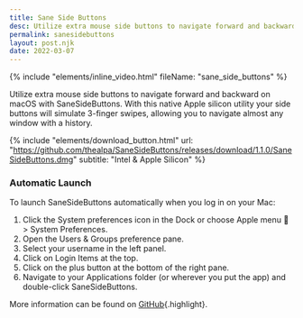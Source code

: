 ```yaml
---
title: Sane Side Buttons
desc: Utilize extra mouse side buttons to navigate forward and backward on macOS with SaneSideButtons. With this native Apple silicon utility...
permalink: sanesidebuttons
layout: post.njk
date: 2022-03-07
---
```

{% include "elements/inline_video.html" fileName: "sane_side_buttons" %}

Utilize extra mouse side buttons to navigate forward and backward on macOS with SaneSideButtons. With this native Apple silicon utility your side buttons will simulate 3-finger swipes, allowing you to navigate almost any window with a history.

{% include "elements/download_button.html" url: "https://github.com/thealpa/SaneSideButtons/releases/download/1.1.0/SaneSideButtons.dmg" subtitle: "Intel & Apple Silicon" %}

### Automatic Launch

To launch SaneSideButtons automatically when you log in on your Mac:

1. Click the System preferences icon in the Dock or choose Apple menu  > System Preferences.
2. Open the Users & Groups preference pane.
3. Select your username in the left panel.
4. Click on Login Items at the top.
5. Click on the plus button at the bottom of the right pane.
6. Navigate to your Applications folder (or wherever you put the app) and double-click SaneSideButtons.

More information can be found on [GitHub](https://github.com/thealpa/SaneSideButtons){.highlight}.